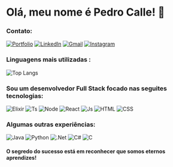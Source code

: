 

# Olá, meu nome é Pedro Calle! 👋

### Contato:
[![Portfolio](	https://img.shields.io/badge/website-000000?style=for-the-badge&logo=About.me&logoColor=white)](https://pedrocalle.com)
[![LinkedIn](	https://img.shields.io/badge/LinkedIn-0077B5?style=for-the-badge&logo=linkedin&logoColor=white)](https://www.linkedin.com/in/pedrohecalle)
[![Gmail](	https://img.shields.io/badge/Gmail-D14836?style=for-the-badge&logo=gmail&logoColor=white)](mailto:pedrocalle1601@gmail.com)
[![Instagram](https://img.shields.io/badge/Instagram-E4405F?style=for-the-badge&logo=instagram&logoColor=white)](https://www.instagram.com/pedrocalle_/)

### Linguagens mais utilizadas :

![Top Langs](https://github-readme-stats.vercel.app/api/top-langs/?username=pedrocalle&layout=compact)
### Sou um desenvolvedor Full Stack focado nas seguites tecnologias: 
![Elixir](https://img.shields.io/badge/Elixir-4B275F?style=for-the-badge&logo=elixir&logoColor=white)
![Ts](https://img.shields.io/badge/TypeScript-007ACC?style=for-the-badge&logo=typescript&logoColor=white)
![Node](https://img.shields.io/badge/Node.js-43853D?style=for-the-badge&logo=node.js&logoColor=white)
![React](https://img.shields.io/badge/React-20232A?style=for-the-badge&logo=react&logoColor=61DAFB)
![Js](https://img.shields.io/badge/JavaScript-F7DF1E?style=for-the-badge&logo=javascript&logoColor=black)
![HTML](https://img.shields.io/badge/HTML5-E34F26?style=for-the-badge&logo=html5&logoColor=white)
![CSS](https://img.shields.io/badge/CSS3-1572B6?style=for-the-badge&logo=css3&logoColor=white)

### Algumas outras experiências:
![Java](https://img.shields.io/badge/Java-ED8B00?style=for-the-badge&logo=openjdk&logoColor=white)
![Python](https://img.shields.io/badge/Python-14354C?style=for-the-badge&logo=python&logoColor=white)
![.Net](https://img.shields.io/badge/.NET-5C2D91?style=for-the-badge&logo=.net&logoColor=white)
![C#](https://img.shields.io/badge/c%23-%23239120.svg?style=for-the-badge&logo=c-sharp&logoColor=white)
![C](https://img.shields.io/badge/c-%2300599C.svg?style=for-the-badge&logo=c&logoColor=white)

#### O segredo do sucesso está em reconhecer que somos eternos aprendizes!
